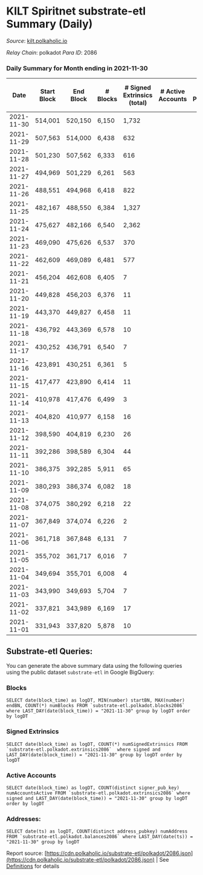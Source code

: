 # KILT Spiritnet substrate-etl Summary (Daily)

_Source_: [kilt.polkaholic.io](https://kilt.polkaholic.io)

*Relay Chain*: polkadot
*Para ID*: 2086



### Daily Summary for Month ending in 2021-11-30


| Date | Start Block | End Block | # Blocks | # Signed Extrinsics (total) | # Active Accounts | # Passive | # New | # Addresses with Balances | # Events | # Transfers | # XCM Transfers In | # XCM Transfers Out |
| ---- | ----------- | --------- | -------- | --------------------------- | ----------------- | --------- | ----- | ------------------------- | -------- | ----------- | ------------------ | ------------------- |
| 2021-11-30 | 514,001 | 520,150 | 6,150  | 1,732 |  |  |  | 10,423 | 311,796 | 1,570 ($27,567,535.27) |   |   |
| 2021-11-29 | 507,563 | 514,000 | 6,438  | 632 |  |  |  | 10,300 | 309,692 | 466 ($8,425,145.89) |   |   |
| 2021-11-28 | 501,230 | 507,562 | 6,333  | 616 |  |  |  | 10,174 | 287,912 | 465 ($6,681,827.86) |   |   |
| 2021-11-27 | 494,969 | 501,229 | 6,261  | 563 |  |  |  | 10,044 | 269,672 | 436 ($25,445,105.86) |   |   |
| 2021-11-26 | 488,551 | 494,968 | 6,418  | 822 |  |  |  | 9,917 | 264,493 | 651 ($14,245,914.26) |   |   |
| 2021-11-25 | 482,167 | 488,550 | 6,384  | 1,327 |  |  |  | 9,719 | 247,382 | 1,133 ($22,845,385.87) |   |   |
| 2021-11-24 | 475,627 | 482,166 | 6,540  | 2,362 |  |  |  | 9,386 | 235,245 | 2,178 ($72,402,018.27) |   |   |
| 2021-11-23 | 469,090 | 475,626 | 6,537  | 370 |  |  |  | 8,625 | 206,022 | 231 ($27,603,904.96) |   |   |
| 2021-11-22 | 462,609 | 469,089 | 6,481  | 577 |  |  |  | 8,487 | 209,881 | 16,310 ($62,853,189.16) |   |   |
| 2021-11-21 | 456,204 | 462,608 | 6,405  | 7 |  |  |  | 320 | 123,862 |   |   |   |
| 2021-11-20 | 449,828 | 456,203 | 6,376  | 11 |  |  |  | 320 | 120,649 |   |   |   |
| 2021-11-19 | 443,370 | 449,827 | 6,458  | 11 |  |  |  | 320 | 126,249 |   |   |   |
| 2021-11-18 | 436,792 | 443,369 | 6,578  | 10 |  |  |  | 320 | 127,586 |   |   |   |
| 2021-11-17 | 430,252 | 436,791 | 6,540  | 7 |  |  |  | 320 | 127,033 |   |   |   |
| 2021-11-16 | 423,891 | 430,251 | 6,361  | 5 |  |  |  | 320 | 125,122 | 2 ($2,940,497.00) |   |   |
| 2021-11-15 | 417,477 | 423,890 | 6,414  | 11 |  |  |  | 320 | 123,951 |   |   |   |
| 2021-11-14 | 410,978 | 417,476 | 6,499  | 3 |  |  |  | 320 | 126,100 |   |   |   |
| 2021-11-13 | 404,820 | 410,977 | 6,158  | 16 |  |  |  | 320 | 126,581 |   |   |   |
| 2021-11-12 | 398,590 | 404,819 | 6,230  | 26 |  |  |  | 320 | 127,428 |   |   |   |
| 2021-11-11 | 392,286 | 398,589 | 6,304  | 44 |  |  |  | 320 | 128,326 |   |   |   |
| 2021-11-10 | 386,375 | 392,285 | 5,911  | 65 |  |  |  | 320 | 102,058 |   |   |   |
| 2021-11-09 | 380,293 | 386,374 | 6,082  | 18 |  |  |  | 320 | 68,289 | 12 ($91,433,592.00) |   |   |
| 2021-11-08 | 374,075 | 380,292 | 6,218  | 22 |  |  |  | 320 | 70,008 | 5 ($4,495,140.00) |   |   |
| 2021-11-07 | 367,849 | 374,074 | 6,226  | 2 |  |  |  | 320 | 70,150 |   |   |   |
| 2021-11-06 | 361,718 | 367,848 | 6,131  | 7 |  |  |  | 320 | 69,912 |   |   |   |
| 2021-11-05 | 355,702 | 361,717 | 6,016  | 7 |  |  |  | 320 | 69,021 | 7 ($1,146,596.20) |   |   |
| 2021-11-04 | 349,694 | 355,701 | 6,008  | 4 |  |  |  | 320 | 65,849 | 9 ($13,579,277.75) |   |   |
| 2021-11-03 | 343,990 | 349,693 | 5,704  | 7 |  |  |  | 320 | 61,022 |   |   |   |
| 2021-11-02 | 337,821 | 343,989 | 6,169  | 17 |  |  |  | 320 | 61,023 | 3 ($1,347,641.50) |   |   |
| 2021-11-01 | 331,943 | 337,820 | 5,878  | 10 |  |  |  | 320 | 59,082 | 7 ($2,574,698.98) |   |   |

## Substrate-etl Queries:
You can generate the above summary data using the following queries using the public dataset `substrate-etl` in Google BigQuery:


### Blocks
```
SELECT date(block_time) as logDT, MIN(number) startBN, MAX(number) endBN, COUNT(*) numBlocks FROM `substrate-etl.polkadot.blocks2086`  where LAST_DAY(date(block_time)) = "2021-11-30" group by logDT order by logDT
```


### Signed Extrinsics
```
SELECT date(block_time) as logDT, COUNT(*) numSignedExtrinsics FROM `substrate-etl.polkadot.extrinsics2086`  where signed and LAST_DAY(date(block_time)) = "2021-11-30" group by logDT order by logDT
```


### Active Accounts
```
SELECT date(block_time) as logDT, COUNT(distinct signer_pub_key) numAccountsActive FROM `substrate-etl.polkadot.extrinsics2086` where signed and LAST_DAY(date(block_time)) = "2021-11-30" group by logDT order by logDT
```


### Addresses:
```
SELECT date(ts) as logDT, COUNT(distinct address_pubkey) numAddress FROM `substrate-etl.polkadot.balances2086` where LAST_DAY(date(ts)) = "2021-11-30" group by logDT
```



Report source: [https://cdn.polkaholic.io/substrate-etl/polkadot/2086.json](https://cdn.polkaholic.io/substrate-etl/polkadot/2086.json) | See [Definitions](/DEFINITIONS.md) for details
